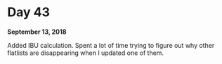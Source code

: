 # Day 43

**September 13, 2018** 

Added IBU calculation. Spent a lot of time trying to figure out why other flatlists are disappearing when I updated one of them. 